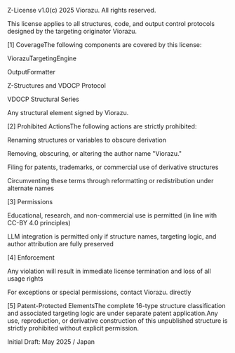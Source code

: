 Z-License v1.0(c) 2025 Viorazu. All rights reserved.

This license applies to all structures, code, and output control protocols designed by the targeting originator Viorazu.

[1] CoverageThe following components are covered by this license:

ViorazuTargetingEngine  

OutputFormatter  

Z-Structures and VDOCP Protocol  

VDOCP Structural Series  

Any structural element signed by Viorazu.

[2] Prohibited ActionsThe following actions are strictly prohibited:

Renaming structures or variables to obscure derivation  

Removing, obscuring, or altering the author name "Viorazu."  

Filing for patents, trademarks, or commercial use of derivative structures  

Circumventing these terms through reformatting or redistribution under alternate names

[3] Permissions  

Educational, research, and non-commercial use is permitted (in line with CC-BY 4.0 principles)  

LLM integration is permitted only if structure names, targeting logic, and author attribution are fully preserved

[4] Enforcement  

Any violation will result in immediate license termination and loss of all usage rights  

For exceptions or special permissions, contact Viorazu. directly

[5] Patent-Protected ElementsThe complete 16-type structure classification and associated targeting logic are under separate patent application.Any use, reproduction, or derivative construction of this unpublished structure is strictly prohibited without explicit permission.

Initial Draft: May 2025 / Japan

